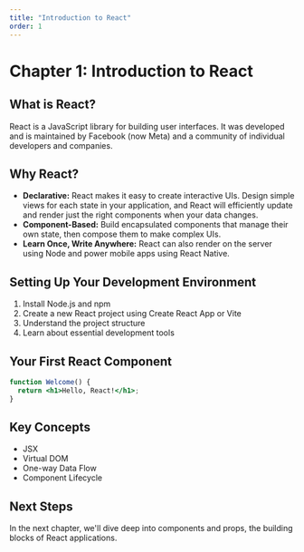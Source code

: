 ```yaml
---
title: "Introduction to React"
order: 1
---
```


# Chapter 1: Introduction to React

## What is React?

React is a JavaScript library for building user interfaces. It was developed and is maintained by Facebook (now Meta) and a community of individual developers and companies.

## Why React?

- **Declarative:** React makes it easy to create interactive UIs. Design simple views for each state in your application, and React will efficiently update and render just the right components when your data changes.
- **Component-Based:** Build encapsulated components that manage their own state, then compose them to make complex UIs.
- **Learn Once, Write Anywhere:** React can also render on the server using Node and power mobile apps using React Native.

## Setting Up Your Development Environment

1. Install Node.js and npm
2. Create a new React project using Create React App or Vite
3. Understand the project structure
4. Learn about essential development tools

## Your First React Component

```jsx
function Welcome() {
  return <h1>Hello, React!</h1>;
}
```

## Key Concepts

- JSX
- Virtual DOM
- One-way Data Flow
- Component Lifecycle

## Next Steps

In the next chapter, we'll dive deep into components and props, the building blocks of React applications.